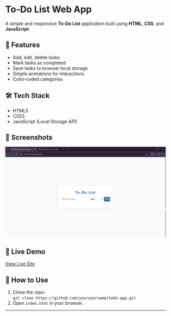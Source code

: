 # To‑Do List Web App

A simple and responsive **To‑Do List** application built using **HTML**, **CSS**, and **JavaScript**.

## 🚀 Features
- Add, edit, delete tasks
- Mark tasks as completed
- Save tasks to browser local storage
- Simple animations for interactions
- Color‑coded categories

## 🛠 Tech Stack
- HTML5  
- CSS3  
- JavaScript (Local Storage API)  

## 📸 Screenshots
![To‑Do Screenshot](To-Do-Screenshot.jpg)

## 🔗 Live Demo
[View Live Site](https://shadow12sniper.github.io/to-do-list/)

## 📂 How to Use
1. Clone the repo:  
   `git clone https://github.com/yourusername/todo-app.git`
2. Open `index.html` in your browser.

---
